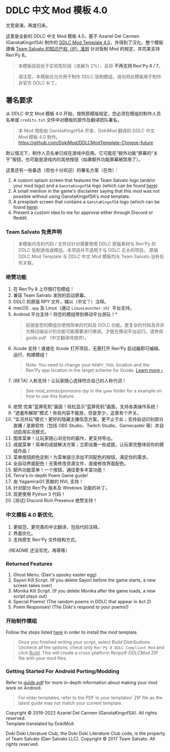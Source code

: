 # DDLC 中文 Mod 模板 4.0

文思泉涌，再度归来。

这里是全新的 DDLC 中文 Mod 模板 4.0，基于 Azariel Del Carmen (GanstaKingofSA) 制作的 [DDLC Mod Template 4.0](https://github.com/GanstaKingofSA/DDLCModTemplate2.0/tree/python-3)，并得到了汉化。整个模板遵循 [Team Salvato 的知识产权（IP）准则](http://teamsalvato.com/ip-guidelines/) 针对饭制 Mod 的规定，并完美支持 Ren'Py 8。

> 本模板目前处于实验性阶段（进展为 2%），且将 **不再支持 Ren'Py 6 / 7**。

> 请注意，本模板仅允许用于制作 DDLC 饭制模组，请勿将此模板用于制作非官方 DDLC 补丁。

## **署名要求**

从 DDLC 中文 Mod 模板 4.0 开始，按照原模版规定，您必须在模组的制作人员名单或 `credits.txt` 文件中对模板的原作及翻译团队署名。

> 本 Mod 借助由 GanstaKingofSA 开发、DokiMod 翻译的 DDLC 中文 Mod 模板 4.0 制作。  
> https://github.com/DokiMod/DDLCModTemplate-Chinese-future

默认情况下，制作人员名单已经在游戏中启用。它可能在“额外功能”屏幕的“关于”按钮，也可能是游戏内的其他按钮（如果额外功能屏幕被禁用了）。

这里还有一些备选（但也十分欢迎）的署名方案（在改）：
   1. A custom splash screen that features the Team Salvato logo (and/or your mod logo) and a `GanstaKingofSA` logo (which can be found [here](.github/IMAGES)).
   2. A small mention in the game's disclaimer saying that this mod was not possible without using GanstaKingofSA's mod template.
   3. A presplash screen that contains a `GanstaKingofSA` logo (which can be found [here](.github/IMAGES)).
   4. Present a custom idea to me for approval either through Discord or Reddit.

### Team Salvato 免责声明
> 本模板内含的代码 / 文件仅针对需要使用 DDLC 原版素材与 Ren'Py 的 DDLC 饭制游戏或模组。本项目并不适用于与 DDLC 无关的项目。
原版 DDLC Mod Template 与 DDLC 中文 Mod 模板均与 Team Salvato 没有任何关联。

### 绝赞功能
1. 在 Ren'Py 8 上尽情打包模组！
2. 兼容 Team Salvato 准则的启动屏幕。
3. DDLC 的原版 RPY 文件，辅以（中文？）注释。
4. macOS `.app` 及 Linux（通过 `LinuxLauncher.sh`）平台支持。
5. Android 平台支持！将您的模组带到移动平台游玩！\*
    > 前提是您的模组仅使用简单的代码及 DDLC 功能。更复杂的代码及并非为移动端设计的功能可能需要进行微调，才能在移动平台运行。请参阅 *guide.pdf* （中文翻译待提供）。<!--或加入 DDMC Discord 以获得更多帮助-->
6. Xcode 支持！直接在 Xcode 打开项目，无需打开 Ren'Py 启动器即可编辑、运行、构建模组！
    > Note: You need to change your `RENPY_TOOL` location and the Ren'Py app location in the target scheme for Xcode. [Learn more &rsaquo;](XCODE.md)
7. [BETA] 人称支持！让玩家随心选择符合自己的人称代词！
    > See *mod_extras/pronouns.rpy* in the `game` folder for a example on how to use this feature.
8. 绝赞·完美“蓝屏死机”画面！轻松显示“蓝屏死机”画面，支持各类操作系统！
9. “遮羞布解除”模式！有些内容不能放，但是至少，这里有个开关。
10. “实况共玩”模式！更好的隐藏主播信息方案，更不止于此；支持自动识别部分直播 / 录屏软件（包括 OBS Studio、Twitch Studio、Gamecaster 等）并自动启用实况模式。
11. 图库菜单！让玩家随心浏览你的画作，更支持导出。
12. 成就菜单！简单的成就解决方案；立即设置一些成就，让玩家完整体验你的模组作品！
13. 菜单按钮颜色定制！为菜单提示添加不同配色的按钮，满足你的需求。
14. 全自动界面配色！无需修改资源文件，直接修改界面配色。
15. 额外功能菜单！一个按钮，通往更多丰富功能！
16. Terra's in-depth Poem Game guide!
17. 由 Yagamirai01 贡献的 NVL 支持！
18. 针对部分 Ren'Py 版本及 Windows 功能的补丁。
19. 现更使用 Python 3 代码！
20. [测试] Discord Rich Presence 绝赞支持！

### 中文模板 4.0 新优化

1. 更规范、更完善的中文翻译，包括代码注释。
2. 界面优化。
3. 支持原生 Ren'Py 文件结构方式。

（README 还没写完，再等等）

### Returned Features
1. Ghost Menu. (Dan's spooky easter egg)
2. Sayori Kill Script. (If you delete Sayori before the game starts, a new screen takes over)
3. Monika Kill Script. (If you delete Monika after the game loads, a new script plays out)
4. Special Poems! (The random poems in DDLC that appear in Act 2)
5. Poem Responses! (The Doki's respond to your poems!)

### 开始制作模组
Follow the steps listed [here](https://ganstakingofsa.github.io/information/guides/Installing-the-Mod-Template-Recent.html) in order to install the mod template.
> Once you finished writing your script, select *Build Distributions*. Uncheck all the options, check only `Ren'Py 8 DDLC Compliant Mod` and click <u>Build</u>. This will create a cross-platform *Renpy8-DDLCMod* ZIP file with your mod files.

### Getting Started For Android Porting/Modding
Refer to [*guide.pdf*](guide.pdf) for more in-depth information about making your mod work on Android.
> For older templates, refer to the PDF in your templates' ZIP file as the latest guide may not match your current template.

Copyright © 2019-2022 Azariel Del Carmen (GanstaKingofSA). All rights reserved.  
Template translated by DokiMod.

Doki Doki Literature Club, the Doki Doki Literature Club code, is the property of Team Salvato (Dan Salvato LLC). Copyright © 2017 Team Salvato. All rights reserved.
